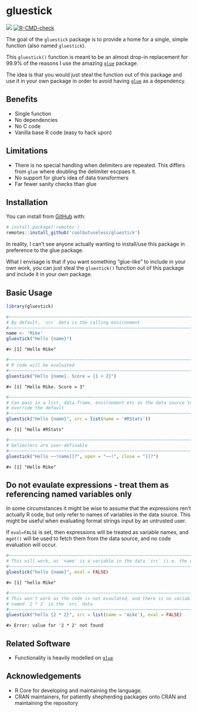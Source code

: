 
<!-- README.md is generated from README.Rmd. Please edit that file -->

# gluestick

<!-- badges: start -->

![](https://img.shields.io/badge/cool-useless-green.svg)
[![R-CMD-check](https://github.com/coolbutuseless/gluestick/workflows/R-CMD-check/badge.svg)](https://github.com/coolbutuseless/gluestick/actions)
<!-- badges: end -->

The goal of the `gluestick` package is to provide a home for a single,
simple function (also named `gluestick`).

This `gluestick()` function is meant to be an almost drop-in replacement
for 99.9% of the reasons I use the amazing
[`glue`](https://cran.r-project.org/package=glue) package.

The idea is that you would just steal the function out of this package
and use it in your own package in order to avoid having
[`glue`](https://cran.r-project.org/package=glue) as a dependency.

## Benefits

-   Single function
-   No dependencies
-   No C code
-   Vanilla base R code (easy to hack upon)

## Limitations

-   There is no special handling when delimiters are repeated. This
    differs from `glue` where doubling the delimiter escpaes it.
-   No support for glue’s idea of data transformers
-   Far fewer sanity checks than glue

## Installation

You can install from
[GitHub](https://github.com/coolbutuseless/gluestick) with:

``` r
# install.package('remotes')
remotes::install_github('coolbutuseless/gluestick')
```

In reality, I can’t see anyone actually wanting to install/use this
package in preference to the glue package.

What I envisage is that if you want something “glue-like” to include in
your own work, you can just steal the `gluestick()` function out of this
package and include it in your own package.

## Basic Usage

``` r
library(gluestick)

#~~~~~~~~~~~~~~~~~~~~~~~~~~~~~~~~~~~~~~~~~~~~~~~~~~~~~~~~~~~~~~~~~~~~~~~~~~~~~
# By default, `src` data is the calling environment
#~~~~~~~~~~~~~~~~~~~~~~~~~~~~~~~~~~~~~~~~~~~~~~~~~~~~~~~~~~~~~~~~~~~~~~~~~~~~~
name <- 'Mike'
gluestick("Hello {name}")
```

    #> [1] "Hello Mike"

``` r
#~~~~~~~~~~~~~~~~~~~~~~~~~~~~~~~~~~~~~~~~~~~~~~~~~~~~~~~~~~~~~~~~~~~~~~~~~~~~~
# R code will be evaluated
#~~~~~~~~~~~~~~~~~~~~~~~~~~~~~~~~~~~~~~~~~~~~~~~~~~~~~~~~~~~~~~~~~~~~~~~~~~~~~
gluestick("Hello {name}. Score = {1 + 2}")
```

    #> [1] "Hello Mike. Score = 3"

``` r
#~~~~~~~~~~~~~~~~~~~~~~~~~~~~~~~~~~~~~~~~~~~~~~~~~~~~~~~~~~~~~~~~~~~~~~~~~~~~~
# Can pass in a list, data.frame, environment etc as the data source to 
# override the default
#~~~~~~~~~~~~~~~~~~~~~~~~~~~~~~~~~~~~~~~~~~~~~~~~~~~~~~~~~~~~~~~~~~~~~~~~~~~~~
gluestick("Hello {name}", src = list(name = '#RStats'))
```

    #> [1] "Hello #RStats"

``` r
#~~~~~~~~~~~~~~~~~~~~~~~~~~~~~~~~~~~~~~~~~~~~~~~~~~~~~~~~~~~~~~~~~~~~~~~~~~~~~
# Delimiters are user-definable
#~~~~~~~~~~~~~~~~~~~~~~~~~~~~~~~~~~~~~~~~~~~~~~~~~~~~~~~~~~~~~~~~~~~~~~~~~~~~~
gluestick("Hello ~~!name]]?", open = "~~!", close = "]]?")
```

    #> [1] "Hello Mike"

## Do not evaulate expressions - treat them as referencing named variables only

In some circumstances it might be wise to assume that the expressions
ren’t actually R code, but only refer to names of variables in the data
source. This might be useful when evaluating format strings input by an
untrusted user.

If `eval=FALSE` is set, then expressions will be treated as variable
names, and `mget()` will be used to fetch them from the data source, and
no code evaluation will occur.

``` r
#~~~~~~~~~~~~~~~~~~~~~~~~~~~~~~~~~~~~~~~~~~~~~~~~~~~~~~~~~~~~~~~~~~~~~~~~~~~~~
# This will work, as 'name' is a variable in the data `src` (i.e. the calling environment)
#~~~~~~~~~~~~~~~~~~~~~~~~~~~~~~~~~~~~~~~~~~~~~~~~~~~~~~~~~~~~~~~~~~~~~~~~~~~~~
gluestick("hello {name}", eval = FALSE)
```

    #> [1] "hello Mike"

``` r
#~~~~~~~~~~~~~~~~~~~~~~~~~~~~~~~~~~~~~~~~~~~~~~~~~~~~~~~~~~~~~~~~~~~~~~~~~~~~~
# This won't work as the code is not evaulated, and there is no variable 
# named `2 * 2` in the `src` data
#~~~~~~~~~~~~~~~~~~~~~~~~~~~~~~~~~~~~~~~~~~~~~~~~~~~~~~~~~~~~~~~~~~~~~~~~~~~~~
gluestick("hello {2 * 2}", src = list(name = 'mike'), eval = FALSE)
```

    #> Error: value for '2 * 2' not found

## Related Software

-   Functionality is heavily modelled on
    [`glue`](https://cran.r-project.org/package=glue)

## Acknowledgements

-   R Core for developing and maintaining the language.
-   CRAN maintainers, for patiently shepherding packages onto CRAN and
    maintaining the repository
